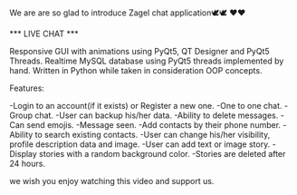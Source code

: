 We are are so glad to introduce Zagel chat application🕊️🕊️ ❤️❤️

*** LIVE CHAT ***

Responsive GUI with animations using PyQt5, QT Designer and PyQt5 Threads.
Realtime MySQL database using PyQt5 threads implemented by hand.
Written in Python while taken in consideration OOP concepts.

Features:

-Login to an account(if it exists) or Register a new one.
-One to one chat.
-Group chat.
-User can backup his/her data.
-Ability to delete messages.
-Can send emojis.
-Message seen.
-Add contacts by their phone number.
-Ability to search existing contacts.
-User can change his/her visibility, profile description data and image.
-User can add text or image story.
-Display stories with a random background color.
-Stories are deleted after 24 hours.

we wish you enjoy watching this video and support us.
